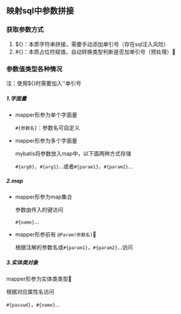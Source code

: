 ##  映射sql中参数拼接

###  获取参数方式

1. ${}：本质字符串拼接，需要手动添加单引号（存在sql注入风险）
2. #{}：本质占位符赋值，自动转换类型判断是否加单引号（预处理）📌



###  参数值类型各种情况

注：使用${}时需要加入''单引号

#####  1.字面量

- mapper形参为单个字面量

  `#{参数名}`：参数名可自定义

- mapper形参为多个字面量

  mybatis将参数放入map中，以下面两种方式存储

  `#{arg0}`，`#{arg1}`...或者`#{param1}`，`#{param2}`...

#####  2.map

- mapper形参为map集合

  参数由传入的键访问

  `#{name}`...

- mapper形参前有 `@Param(参数名)`📌

  根据注解的参数名或`#{param1}`，`#{param2}`...访问 

#####  3.实体类对象

mapper形参为实体类类型📌

根据对应属性名访问

`#{passwd}`，`#{name}`...

